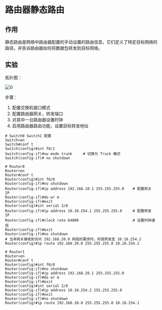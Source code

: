 # 路由器静态路由

## 作用

静态路由是网络中路由器配置的手动设置的路由信息。它们定义了特定目标网络的路径，并告诉路由器如何将数据包转发到目标网络。

## 实验

拓扑图：

![0](https://qny.iouklmmn.top/PicGo/202405132307885.png)

步骤：

1. 配置交换机接口模式
2. 配置路由器网关，转发端口
3. 对其中一台路由器设置时钟
4. 启用路由器路由功能，设置目标转发地址

```shell
# Switch0 Switch1 配置
Switch>en
Switch#conf t
Switch(config)#int f0/1
Switch(config-if)#sw mode trunk     # 切换为 Truck 模式
Switch(config-if)# no shutdown

# Router0
Router>en
Router#conf t
Router(config)#int f0/0
Router(config-if)#no shutdown
Router(config-if)#ip address 192.168.10.1 255.255.255.0    # 配置网关 IP
Router(config-if)#do wr m
Router(config-if)#exit
Router(config)#int serial 2/0
Router(config-if)#ip address 10.10.254.1 255.255.255.0     # 配置转发 IP
Router(config-if)#clock rate 64000                         # 设置时钟通信
Router(config-if)#exit
Router(config-if)#no shutdown
# 当本网关接收到访问 192.168.20.0 网段的需求时，将其转发至 10.10.254.2
Router(config)#ip route 192.168.20.0 255.255.255.0 10.10.254.2

# Router1
Router>en
Router#conf t
Router(config)#int f0/0
Router(config-if)#no shutdown
Router(config-if)#ip address 192.168.20.1 255.255.255.0
Router(config-if)#do wr m
Router(config-if)#exit
Router(config)#int serial 2/0
Router(config-if)#ip address 10.10.254.2 255.255.255.0
Router(config-if)#exit
Router(config-if)#no shutdown
Router(config)#ip route 192.168.10.0 255.255.255.0 10.10.254.1
```
